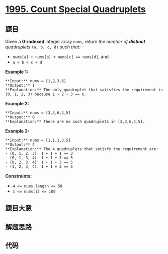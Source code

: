 # [1995. Count Special Quadruplets](https://leetcode.com/problems/count-special-quadruplets)

## 题目

Given a **0-indexed** integer array `nums`, return _the number of **distinct**
quadruplets_ `(a, b, c, d)` _such that:_

  * `nums[a] + nums[b] + nums[c] == nums[d]`, and
  * `a < b < c < d`



**Example 1:**

    
    
    **Input:** nums = [1,2,3,6]
    **Output:** 1
    **Explanation:** The only quadruplet that satisfies the requirement is (0, 1, 2, 3) because 1 + 2 + 3 == 6.
    

**Example 2:**

    
    
    **Input:** nums = [3,3,6,4,5]
    **Output:** 0
    **Explanation:** There are no such quadruplets in [3,3,6,4,5].
    

**Example 3:**

    
    
    **Input:** nums = [1,1,1,3,5]
    **Output:** 4
    **Explanation:** The 4 quadruplets that satisfy the requirement are:
    - (0, 1, 2, 3): 1 + 1 + 1 == 3
    - (0, 1, 3, 4): 1 + 1 + 3 == 5
    - (0, 2, 3, 4): 1 + 1 + 3 == 5
    - (1, 2, 3, 4): 1 + 1 + 3 == 5
    



**Constraints:**

  * `4 <= nums.length <= 50`
  * `1 <= nums[i] <= 100`


## 题目大意

## 解题思路

## 代码

```javascript

```
